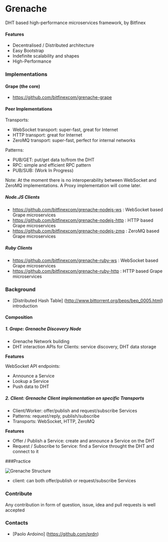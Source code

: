 # Grenache
DHT based high-performance microservices framework, by Bitfinex

#### Features
* Decentralised / Distributed architecture
* Easy Bootstrap
* Indefinite scalability and shapes
* High-Performance

### Implementations

#### Grape (the core)
* https://github.com/bitfinexcom/grenache-grape

#### Peer Implementations

Transports:
* WebSocket transport: super-fast, great for Internet
* HTTP transport: great for Internet
* ZeroMQ transport: super-fast, perfect for internal networks

Patterns:
* PUB/GET: put/get data to/from the DHT
* RPC: simple and efficient RPC pattern
* PUB/SUB: (Work In Progress)

Note: At the moment there is no interoperability between WebSocket and ZeroMQ implementations. A Proxy implementation will come later.

##### Node.JS Clients
* https://github.com/bitfinexcom/grenache-nodejs-ws : WebSocket based Grape microservices
* https://github.com/bitfinexcom/grenache-nodejs-http : HTTP based Grape microservices
* https://github.com/bitfinexcom/grenache-nodejs-zmq : ZeroMQ based Grape microservices

##### Ruby Clients
* https://github.com/bitfinexcom/grenache-ruby-ws : WebSocket based Grape microservices
* https://github.com/bitfinexcom/grenache-ruby-http : HTTP based Grape microservices


### Background
* [Distributed Hash Table] (http://www.bittorrent.org/beps/bep_0005.html) introduction

#### Composition

##### 1. Grape: Grenache Discovery Node
* Grenache Network building
* DHT interaction APIs for Clients: service discovery, DHT data storage

**Features**

WebSocket API endpoints:
* Announce a Service
* Lookup a Service
* Push data to DHT

##### 2. Client: Grenache Client implementation on specific Transports
* Client/Worker: offer/publish and request/subscribe Services
* Patterns: request/reply, publish/subscribe
* Transports: WebSocket, HTTP, ZeroMQ

**Features**
* Offer / Publish a Service: create and announce a Service on the DHT
* Request / Subscribe to Service: find a Service throught the DHT and connect to it

###Practice

![Grenache Structure](https://raw.githubusercontent.com/bitfinexcom/grenache/master/doc/structure.png)

* client: can both offer/publish or request/subscribe Services

### Contribute
Any contribution in form of question, issue, idea and pull requests is well accepted

### Contacts
* [Paolo Ardoino] (https://github.com/prdn)
